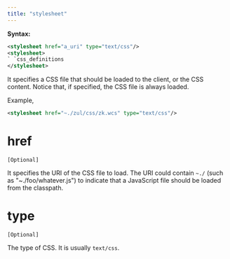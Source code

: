 ```yaml
---
title: "stylesheet"
---
```


**Syntax:**

```xml
<stylesheet href="a_uri" type="text/css"/>  
<stylesheet>  
` `css_definitions  
</stylesheet>
```

It specifies a CSS file that should be loaded to the client, or the CSS
content. Notice that, if specified, the CSS file is always loaded.

Example,

```xml
<stylesheet href="~./zul/css/zk.wcs" type="text/css"/>
```

# href

`[Optional]`

It specifies the URI of the CSS file to load. The URI could contain
`~./` (such as "~./foo/whatever.js") to indicate that a JavaScript file
should be loaded from the classpath.

# type

`[Optional]`

The type of CSS. It is usually `text/css`.

